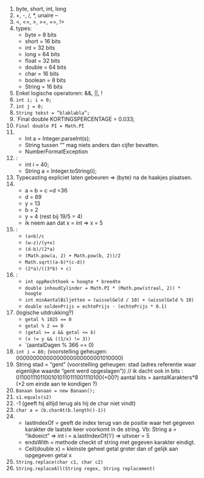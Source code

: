 1. byte, short, int, long
2. +, -, /, *, unaire –
3. <, <=, >, >=, ==, !=
4. types: 
	* byte = 8 bits
	* short = 16 bits
	* int = 32 bits
	* long = 64 bits
	* float = 32 bits
	* double = 64 bits
	* char = 16 bits
	* boolean = 8 bits
	* String = 16 bits
5. Enkel logische operatoren: &&, ||, !
6. `int i; i = 0;`
7. `int j = 0;`
8. `String tekst = “blablabla”;`
9. `Final double KORTINGSPERCENTAGE = 0.033;
10. `Final double PI = Math.PI`
11. 
	* Int a = Integer.parseInt(s);
	* String tussen “” mag niets anders dan cijfer bevatten.
	* NumberFormatException
12. :
	* int i = 40;
	* String a = Integer.toString(i);
13. Typecasting expliciet laten gebeuren => (byte) na de haakjes plaatsen.
14. 
	* a = b = c =d =36
	* d = 89
	* y = 13
	* b = 2
	* y = 4 (rest bij 19/5 = 4)
	* ik neem aan dat x = int => x = 5
15. :
	* `(a+b)/c`
	* `(w-z)/(y+x)`
	* `(d-b)/(2*a)`
	* `(Math.pow(a, 2) + Math.pow(b, 2))/2`
	* `Math.sqrt((a-b)*(c-d))`
	* `(2*a)/((3*b) + c)`
16. :
	* `int oppRechthoek = hoogte * breedte`
	* `double inhoudCylinder = Math.PI * (Math.pow(straal, 2)) * hoogte`
	* `int minAantalBiljetten = (wisselGeld / 10) + (wisselGeld % 10)`
	* `double soldenPrijs = echtePrijs - (echtePrijs * 0.1)`
17. (logische uitdrukking?)
	* `getal % 1025 == 0`
	* `getal % 2 == 0`
	* `(getal >= a && getal <= b)`  
	* `(x != y && ((1/x) != 3))`
	* `(aantalDagen % 366 == 0)
18. `int i = 80;` (voorstelling geheugen: 00000000000000000000000001010000)
19. String stad = “gent” (voorstelling geheugen: stad (adres referentie waar eigenlijke waarde “gent werd opgeslagen”)) // ik dacht ook in bits : 01100111011001010110111001110100(+00?) aantal bits = aantalKarakters*8 (+2 om einde aan te kondigen ?)
20. `Banaan banaan = new Banaan();`
21. `s1.equals(s2)`
22. -1 (geeft hij altijd terug als hij de char niet vindt)
23. `char a = (b.charAt(b.length()-1))`
24.  
	* lastIndexOf = geeft de index terug van de positie waar het gegeven karakter de laatste keer voorkomt in de string. Vb: String a = “ikdoeict” => int i = a.lastIndexOf(‘i’) => uitvoer = 5
	* endsWith = methode checkt of string met gegeven karakter eindigt.
	* Ceil(double x) = kleinste geheel getal groter dan of gelijk aan opgegeven getal x
25. `String.replace(char c1, char c2)`
26. `String.replaceAll(String regex, String replacement)`
